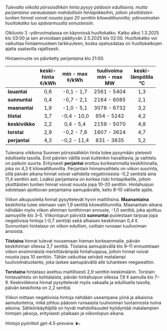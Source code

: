 *Tulevalla viikolla pörssisähkön hinta pysyy pääosin edullisena, mutta perjantaina varaudutaan mahdollisiin hintapiikkeihin, jolloin yksittäisten tuntien hinnat voivat nousta jopa 20 senttiin kilowattitunnilta; ydinvoimalan huoltokatko luo epävarmuutta ennusteisiin.*

Olkiluoto 3 -ydinvoimalassa on käynnissä huoltokatko. Katko alkoi 1.3.2025 klo 03:00 ja sen arvioidaan päättyvän 2.5.2025 klo 02:00. Huoltokatko voi vaikuttaa hintaennusteen tarkkuuteen, koska opetusdataa on huoltokatkojen ajalta saatavilla rajallisesti.

Hintaennuste on päivitetty perjantaina klo 21:00.

|           | keski-<br>hinta<br>¢/kWh | min - max<br>¢/kWh | tuulivoima<br>min - max<br>MW | keski-<br>lämpötila<br>°C |
|:-------------|:----------------:|:----------------:|:-------------:|:-------------:|
| **lauantai**   | 0,6              | -0,1 - 1,7        | 2561 - 5404   | 1,3          |
| **sunnuntai**  | 0,4              | -0,7 - 2,1        | 2164 - 6085   | 2,1          |
| **maanantai**  | 1,9              | -1,0 - 5,1        | 3078 - 6732   | 3,2          |
| **tiistai**    | 3,7              | -0,4 - 10,0       | 954 - 5242    | 4,2          |
| **keskiviikko**| 2,2              | 0,4 - 5,4         | 2159 - 5070   | 4,8          |
| **torstai**    | 2,9              | -0,2 - 7,6        | 1607 - 3624   | 4,7          |
| **perjantai**  | 4,3              | -0,2 - 11,4       | 831 - 3835    | 5,2          |

Tulevana viikkona Suomen pörssisähkön hinta tulee pysymään yleisesti edullisella tasolla. Erot päivien välillä ovat kuitenkin havaittavia, ja vaihtelu on paikoin suurta. Erityisesti **perjantai** erottuu korkeammalla keskihinnalla, joka on 4,3 ¢ kilowattitunnilta. Perjantain hinnanvaihtelu on viikon suurinta, sillä päivän aikana hinnat voivat vaihdella negatiivisesta -0,2 sentistä aina 11,4 senttiin asti. Lisäksi perjantaina on korkea riski hintapiikeille, jolloin yksittäisten tuntien hinnat voivat nousta jopa 10–20 senttiin. Hintahuipun odotetaan ajoittuvan perjantaina aamupäivälle, kello 8–10 väliselle ajalle.

Viikon alkupuolella hinnat pysyttelevät hyvin maltillisina. **Maanantaina** keskihinta tulee olemaan vain 1,9 senttiä kilowattitunnilta. Maanantain aikana nähdään myös viikon alimman tuntihinnan ennuste, -1,0 senttiä, joka ajoittuu aamuyölle klo 3–5. Viikonlopun päivistä **sunnuntai** puolestaan tarjoaa jopa negatiivisia hintoja (-0,7 senttiä) sekä alhaisen keskihinnan 0,4 ¢. Sunnuntain hintataso on viikon edullisin, osittain runsaan tuulivoiman ansiosta.

**Tiistaina** hinnat tulevat nousemaan hieman korkeammalle, päivän keskihinnan ollessa 3,7 senttiä. Tiistaina aamupäivällä klo 9–11 ennustetaan viikon ensimmäistä merkittävämpää hintahuippua, jolloin hinnat voivat nousta jopa 10 senttiin. Tähän vaikuttaa selvästi matalampi tuulivoimatuotanto, joka laskee aamupäivällä alle tuhanteen megawattiin.

**Torstaina** hintataso asettuu maltillisesti 2,9 senttiin keskimäärin. Torstain hintavaihtelu on kohtalaista, päivän hintahuipun ollessa 7,6 ¢ aamulla klo 7–9. Keskiviikkona hinnat pysyttelevät myös vakaalla ja edullisella tasolla, päivän keskihinta on 2,2 senttiä.

Viikon mittaan negatiivisia hintoja nähdään useampana yönä ja aikaisina aamutunteina, mikä johtuu pääosin runsaasta tuulivoiman tuotannosta noina aikoina. Sähkönkäyttäjillä on hyvät mahdollisuudet hyödyntää matalampien hintojen jaksoja, erityisesti yöaikaan ja viikonlopun aikana.

*Hintoja pyöritteli gpt-4.5-preview.* 🌬️
